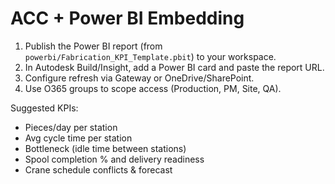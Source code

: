 
# ACC + Power BI Embedding

1. Publish the Power BI report (from `powerbi/Fabrication_KPI_Template.pbit`) to your workspace.
2. In Autodesk Build/Insight, add a Power BI card and paste the report URL.
3. Configure refresh via Gateway or OneDrive/SharePoint.
4. Use O365 groups to scope access (Production, PM, Site, QA).

Suggested KPIs:
- Pieces/day per station
- Avg cycle time per station
- Bottleneck (idle time between stations)
- Spool completion % and delivery readiness
- Crane schedule conflicts & forecast
